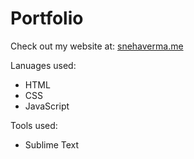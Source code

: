 # Portfolio

Check out my website at:
<a href = "http://snehaverma.me/"> snehaverma.me</a>

Lanuages used:
* HTML
* CSS
* JavaScript

Tools used:
* Sublime Text
